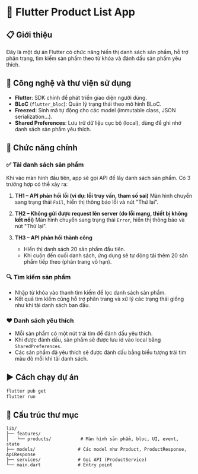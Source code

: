 # 🛒 Flutter Product List App

## 📋 Giới thiệu

Đây là một dự án Flutter có chức năng hiển thị danh sách sản phẩm, hỗ trợ phân trang, tìm kiếm sản phẩm theo từ khóa và đánh dấu sản phẩm yêu thích.

## 🔧 Công nghệ và thư viện sử dụng

* **Flutter**: SDK chính để phát triển giao diện người dùng.
* **BLoC** (`flutter_bloc`): Quản lý trạng thái theo mô hình BLoC.
* **Freezed**: Sinh mã tự động cho các model (immutable class, JSON serialization...).
* **Shared Preferences**: Lưu trữ dữ liệu cục bộ (local), dùng để ghi nhớ danh sách sản phẩm yêu thích.

## 🚀 Chức năng chính

### ✅ Tải danh sách sản phẩm

Khi vào màn hình đầu tiên, app sẽ gọi API để lấy danh sách sản phẩm. Có 3 trường hợp có thể xảy ra:

1. **TH1 – API phản hồi lỗi (ví dụ: lỗi truy vấn, tham số sai)**
   Màn hình chuyển sang trạng thái `Fail`, hiển thị thông báo lỗi và nút "Thử lại".

2. **TH2 – Không gửi được request lên server (do lỗi mạng, thiết bị không kết nối)**
   Màn hình chuyển sang trạng thái `Error`, hiển thị thông báo và nút "Thử lại".

3. **TH3 – API phản hồi thành công**

    * Hiển thị danh sách 20 sản phẩm đầu tiên.
    * Khi cuộn đến cuối danh sách, ứng dụng sẽ tự động tải thêm 20 sản phẩm tiếp theo (phân trang vô hạn).

### 🔍 Tìm kiếm sản phẩm

* Nhập từ khóa vào thanh tìm kiếm để lọc danh sách sản phẩm.
* Kết quả tìm kiếm cũng hỗ trợ phân trang và xử lý các trạng thái giống như khi tải danh sách ban đầu.

### ❤️ Danh sách yêu thích

* Mỗi sản phẩm có một nút trái tim để đánh dấu yêu thích.
* Khi được đánh dấu, sản phẩm sẽ được lưu id vào local bằng `SharedPreferences`.
* Các sản phẩm đã yêu thích sẽ được đánh dấu bằng biểu tượng trái tim màu đỏ mỗi khi tải danh sách.

## ▶️ Cách chạy dự án

```bash
flutter pub get
flutter run
```

## 📂 Cấu trúc thư mục

```
lib/
├── features/
│   └── products/           # Màn hình sản phẩm, bloc, UI, event, state
├── models/                # Các model như Product, ProductResponse, ApiResponse
├── services/              # Gọi API (ProductService)
└── main.dart              # Entry point
```


